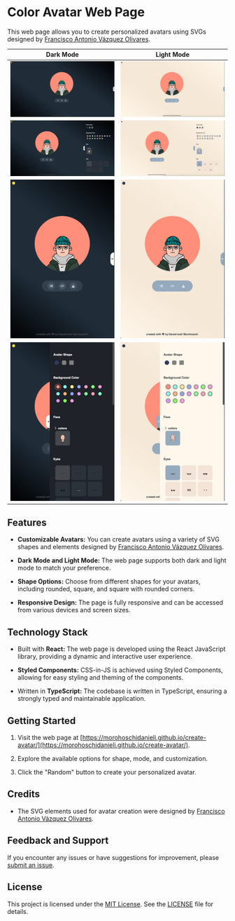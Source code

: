 # Color Avatar Web Page

This web page allows you to create personalized avatars using SVGs designed by [Francisco Antonio Vázquez Olivares](https://www.figma.com/@pacovqzz).

| Dark Mode                                                                    | Light Mode                                                                     |
| ---------------------------------------------------------------------------- | ------------------------------------------------------------------------------ |
| ![Desktop Dark Mode Screenshot](docs/images/desktop_dark_mode.png)           | ![Desktop Light Mode Screenshot](docs/images/desktop_light_mode.png)           |
| ![Desktop Menu Dark Mode Screenshot](docs/images/desktop_menu_dark_mode.png) | ![Desktop Menu Light Mode Screenshot](docs/images/desktop_menu_light_mode.png) |
| ![Mobile Dark Mode Screenshot](docs/images/mobile_dark_mode.png)             | ![Mobile Light Mode Screenshot](docs/images/mobile_light_mode.png)             |
| ![Mobile Menu Dark Mode Screenshot](docs/images/mobile_menu_dark_mode.png)   | ![Mobile Menu Light Mode Screenshot](docs/images/mobile_menu_light_mode.png)   |

## Features

- **Customizable Avatars:** You can create avatars using a variety of SVG shapes and elements designed by [Francisco Antonio Vázquez Olivares](https://www.figma.com/@pacovqzz).

- **Dark Mode and Light Mode:** The web page supports both dark and light mode to match your preference.

- **Shape Options:** Choose from different shapes for your avatars, including rounded, square, and square with rounded corners.

- **Responsive Design:** The page is fully responsive and can be accessed from various devices and screen sizes.

## Technology Stack

- Built with **React:** The web page is developed using the React JavaScript library, providing a dynamic and interactive user experience.

- **Styled Components:** CSS-in-JS is achieved using Styled Components, allowing for easy styling and theming of the components.

- Written in **TypeScript:** The codebase is written in TypeScript, ensuring a strongly typed and maintainable application.

## Getting Started

1. Visit the web page at [https://morohoschidanieli.github.io/create-avatar/](https://morohoschidanieli.github.io/create-avatar/).

2. Explore the available options for shape, mode, and customization.

3. Click the "Random" button to create your personalized avatar.

## Credits

- The SVG elements used for avatar creation were designed by [Francisco Antonio Vázquez Olivares](https://www.figma.com/@pacovqzz).

## Feedback and Support

If you encounter any issues or have suggestions for improvement, please [submit an issue](https://github.com/morohoschidanieli/create-avatar/issues?q=is%3Aissue+is%3Aopen+sort%3Aupdated-desc).

## License

This project is licensed under the [MIT License](LICENSE). See the [LICENSE](LICENSE) file for details.
